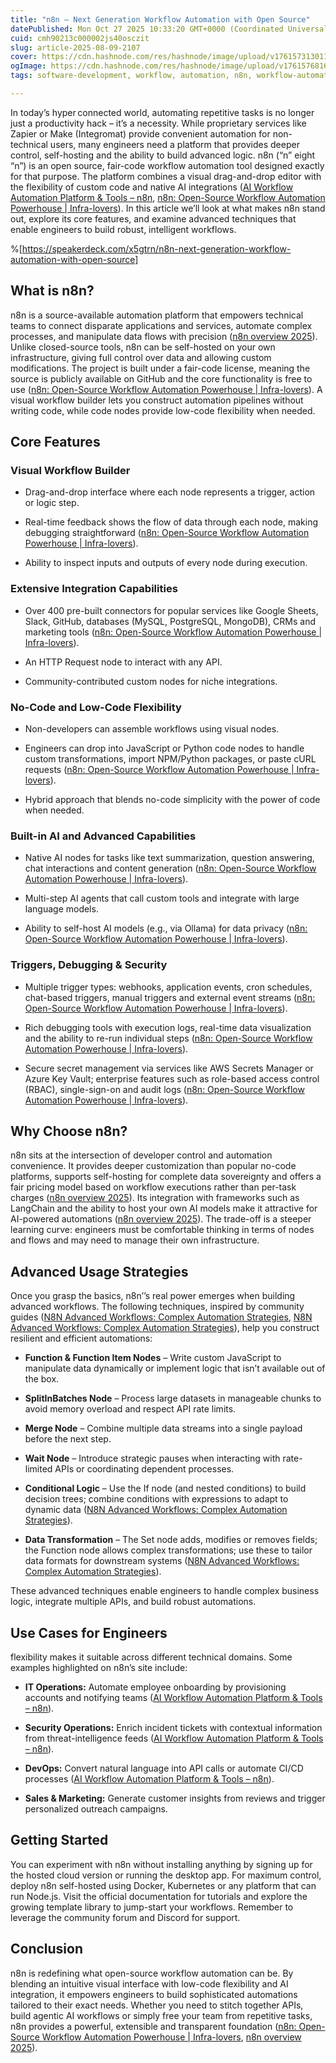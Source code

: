 ```yaml
---
title: "n8n – Next Generation Workflow Automation with Open Source"
datePublished: Mon Oct 27 2025 10:33:20 GMT+0000 (Coordinated Universal Time)
cuid: cmh90213c000002js40osczit
slug: article-2025-08-09-2107
cover: https://cdn.hashnode.com/res/hashnode/image/upload/v1761573130118/0f917710-ae67-4417-879d-c94bba324ed3.png
ogImage: https://cdn.hashnode.com/res/hashnode/image/upload/v1761576816942/e0a347c7-994a-4094-bfa5-d33d3394ae03.png
tags: software-development, workflow, automation, n8n, workflow-automation

---
```


In today’s hyper connected world, automating repetitive tasks is no longer just a productivity hack – it’s a necessity. While proprietary services like Zapier or Make (Integromat) provide convenient automation for non-technical users, many engineers need a platform that provides deeper control, self-hosting and the ability to build advanced logic. n8n (“n” eight “n”) is an open source, fair-code workflow automation tool designed exactly for that purpose. The platform combines a visual drag-and-drop editor with the flexibility of custom code and native AI integrations ([AI Workflow Automation Platform & Tools – n8n](https://n8n.io/#:~:text=Flexible%20AI%20workflow%20automation%20for,technical%20teams), [n8n: Open-Source Workflow Automation Powerhouse | Infra-lovers](https://www.infralovers.com/blog/2025-05-09-n8n-workflow-automation/#:~:text=What%20is%20n8n%3F)). In this article we’ll look at what makes n8n stand out, explore its core features, and examine advanced techniques that enable engineers to build robust, intelligent workflows.

%[https://speakerdeck.com/x5gtrn/n8n-next-generation-workflow-automation-with-open-source] 

## What is n8n?

n8n is a source-available automation platform that empowers technical teams to connect disparate applications and services, automate complex processes, and manipulate data flows with precision ([n8n overview 2025](https://www.baytechconsulting.com/blog/n8n-overview-2025#:~:text=n8n%20%28pronounced%20%22n,than%20individual%20tasks%20or%20operations)). Unlike closed-source tools, n8n can be self-hosted on your own infrastructure, giving full control over data and allowing custom modifications. The project is built under a fair-code license, meaning the source is publicly available on GitHub and the core functionality is free to use ([n8n: Open-Source Workflow Automation Powerhouse | Infra-lovers](https://www.infralovers.com/blog/2025-05-09-n8n-workflow-automation/#:~:text=What%20is%20n8n%3F)). A visual workflow builder lets you construct automation pipelines without writing code, while code nodes provide low-code flexibility when needed.

## Core Features

### Visual Workflow Builder

* Drag-and-drop interface where each node represents a trigger, action or logic step.
    
* Real-time feedback shows the flow of data through each node, making debugging straightforward ([n8n: Open-Source Workflow Automation Powerhouse | Infra-lovers](https://www.infralovers.com/blog/2025-05-09-n8n-workflow-automation/#:~:text=Core%20Features)).
    
* Ability to inspect inputs and outputs of every node during execution.
    

### Extensive Integration Capabilities

* Over 400 pre-built connectors for popular services like Google Sheets, Slack, GitHub, databases (MySQL, PostgreSQL, MongoDB), CRMs and marketing tools ([n8n: Open-Source Workflow Automation Powerhouse | Infra-lovers](https://www.infralovers.com/blog/2025-05-09-n8n-workflow-automation/#:~:text=2)).
    
* An HTTP Request node to interact with any API.
    
* Community-contributed custom nodes for niche integrations.
    

### No-Code and Low-Code Flexibility

* Non-developers can assemble workflows using visual nodes.
    
* Engineers can drop into JavaScript or Python code nodes to handle custom transformations, import NPM/Python packages, or paste cURL requests ([n8n: Open-Source Workflow Automation Powerhouse | Infra-lovers](https://www.infralovers.com/blog/2025-05-09-n8n-workflow-automation/#:~:text=3.%20No)).
    
* Hybrid approach that blends no-code simplicity with the power of code when needed.
    

### Built-in AI and Advanced Capabilities

* Native AI nodes for tasks like text summarization, question answering, chat interactions and content generation ([n8n: Open-Source Workflow Automation Powerhouse | Infra-lovers](https://www.infralovers.com/blog/2025-05-09-n8n-workflow-automation/#:~:text=4)).
    
* Multi-step AI agents that call custom tools and integrate with large language models.
    
* Ability to self-host AI models (e.g., via Ollama) for data privacy ([n8n: Open-Source Workflow Automation Powerhouse | Infra-lovers](https://www.infralovers.com/blog/2025-05-09-n8n-workflow-automation/#:~:text=4)).
    

### Triggers, Debugging & Security

* Multiple trigger types: webhooks, application events, cron schedules, chat-based triggers, manual triggers and external event streams ([n8n: Open-Source Workflow Automation Powerhouse | Infra-lovers](https://www.infralovers.com/blog/2025-05-09-n8n-workflow-automation/#:~:text=n8n%20offers%20a%20variety%20of,and%20Telegram%2C%20manual%20triggers%20for)).
    
* Rich debugging tools with execution logs, real-time data visualization and the ability to re-run individual steps ([n8n: Open-Source Workflow Automation Powerhouse | Infra-lovers](https://www.infralovers.com/blog/2025-05-09-n8n-workflow-automation/#:~:text=n8n%20offers%20a%20variety%20of,run%20individual%20steps%20without)).
    
* Secure secret management via services like AWS Secrets Manager or Azure Key Vault; enterprise features such as role-based access control (RBAC), single-sign-on and audit logs ([n8n: Open-Source Workflow Automation Powerhouse | Infra-lovers](https://www.infralovers.com/blog/2025-05-09-n8n-workflow-automation/#:~:text=n8n%20offers%20a%20variety%20of,security)).
    

## Why Choose n8n?

n8n sits at the intersection of developer control and automation convenience. It provides deeper customization than popular no-code platforms, supports self-hosting for complete data sovereignty and offers a fair pricing model based on workflow executions rather than per-task charges ([n8n overview 2025](https://www.baytechconsulting.com/blog/n8n-overview-2025#:~:text=n8n%20%28pronounced%20%22n,than%20individual%20tasks%20or%20operations)). Its integration with frameworks such as LangChain and the ability to host your own AI models make it attractive for AI-powered automations ([n8n overview 2025](https://www.baytechconsulting.com/blog/n8n-overview-2025#:~:text=n8n%20%28pronounced%20%22n,than%20individual%20tasks%20or%20operations)). The trade-off is a steeper learning curve: engineers must be comfortable thinking in terms of nodes and flows and may need to manage their own infrastructure.

## Advanced Usage Strategies

Once you grasp the basics, n8n’’s real power emerges when building advanced workflows. The following techniques, inspired by community guides ([N8N Advanced Workflows: Complex Automation Strategies](https://www.wednesday.is/writing-articles/n8n-advanced-workflows-complex-automation-strategies#:~:text=In%20today%E2%80%99s%20fast,are%20robust%2C%20efficient%2C%20and%20scalable), [N8N Advanced Workflows: Complex Automation Strategies](https://www.wednesday.is/writing-articles/n8n-advanced-workflows-complex-automation-strategies#:~:text=Conditional%20logic%20is%20the%20backbone,alerts%20based%20on%20threshold%20breaches)), help you construct resilient and efficient automations:

* **Function & Function Item Nodes** – Write custom JavaScript to manipulate data dynamically or implement logic that isn’t available out of the box.
    
* **SplitInBatches Node** – Process large datasets in manageable chunks to avoid memory overload and respect API rate limits.
    
* **Merge Node** – Combine multiple data streams into a single payload before the next step.
    
* **Wait Node** – Introduce strategic pauses when interacting with rate-limited APIs or coordinating dependent processes.
    
* **Conditional Logic** – Use the If node (and nested conditions) to build decision trees; combine conditions with expressions to adapt to dynamic data ([N8N Advanced Workflows: Complex Automation Strategies](https://www.wednesday.is/writing-articles/n8n-advanced-workflows-complex-automation-strategies#:~:text=Conditional%20logic%20is%20the%20backbone,alerts%20based%20on%20threshold%20breaches)).
    
* **Data Transformation** – The Set node adds, modifies or removes fields; the Function node allows complex transformations; use these to tailor data formats for downstream systems ([N8N Advanced Workflows: Complex Automation Strategies](https://www.wednesday.is/writing-articles/n8n-advanced-workflows-complex-automation-strategies#:~:text=N8N%20offers%20a%20rich%20library,the%20requirements%20of%20downstream%20applications)).
    

These advanced techniques enable engineers to handle complex business logic, integrate multiple APIs, and build robust automations.

## Use Cases for Engineers

flexibility makes it suitable across different technical domains. Some examples highlighted on n8n’s site include:

* **IT Operations:** Automate employee onboarding by provisioning accounts and notifying teams ([AI Workflow Automation Platform & Tools – n8n](https://n8n.io/#:~:text=IT%20Ops%20can)).
    
* **Security Operations:** Enrich incident tickets with contextual information from threat-intelligence feeds ([AI Workflow Automation Platform & Tools – n8n](https://n8n.io/#:~:text=IT%20Ops%20can)).
    
* **DevOps:** Convert natural language into API calls or automate CI/CD processes ([AI Workflow Automation Platform & Tools – n8n](https://n8n.io/#:~:text=IT%20Ops%20can)).
    
* **Sales & Marketing:** Generate customer insights from reviews and trigger personalized outreach campaigns.
    

## Getting Started

You can experiment with n8n without installing anything by signing up for the hosted cloud version or running the desktop app. For maximum control, deploy n8n self-hosted using Docker, Kubernetes or any platform that can run Node.js. Visit the official documentation for tutorials and explore the growing template library to jump-start your workflows. Remember to leverage the community forum and Discord for support.

## Conclusion

n8n is redefining what open-source workflow automation can be. By blending an intuitive visual interface with low-code flexibility and AI integration, it empowers engineers to build sophisticated automations tailored to their exact needs. Whether you need to stitch together APIs, build agentic AI workflows or simply free your team from repetitive tasks, n8n provides a powerful, extensible and transparent foundation ([n8n: Open-Source Workflow Automation Powerhouse | Infra-lovers](https://www.infralovers.com/blog/2025-05-09-n8n-workflow-automation/#:~:text=What%20is%20n8n%3F), [n8n overview 2025](https://www.baytechconsulting.com/blog/n8n-overview-2025#:~:text=n8n%20%28pronounced%20%22n,than%20individual%20tasks%20or%20operations)).